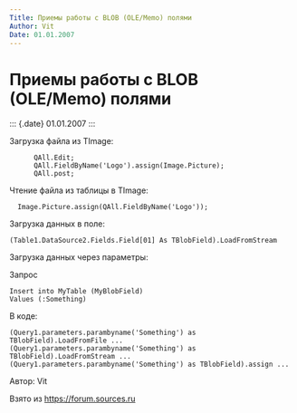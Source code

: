 ```yaml
---
Title: Приемы работы с BLOB (OLE/Memo) полями
Author: Vit
Date: 01.01.2007
---
```



Приемы работы с BLOB (OLE/Memo) полями
======================================

::: {.date}
01.01.2007
:::

Загрузка файла из TImage:

          QAll.Edit;
          QAll.FieldByName('Logo').assign(Image.Picture);
          QAll.post; 

Чтение файла из таблицы в TImage:

      Image.Picture.assign(QAll.FieldByName('Logo')); 

Загрузка данных в поле:

    (Table1.DataSource2.Fields.Field[01] As TBlobField).LoadFromStream  

Загрузка данных через параметры:

Запрос

    Insert into MyTable (MyBlobField)
    Values (:Something) 

В коде:

    (Query1.parameters.parambyname('Something') as TBlobField).LoadFromFile ...
    (Query1.parameters.parambyname('Something') as TBlobField).LoadFromStream ...
    (Query1.parameters.parambyname('Something') as TBlobField).assign ... 

Автор: Vit

Взято из <https://forum.sources.ru>
